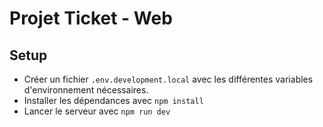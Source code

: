 # Projet Ticket - Web

## Setup

- Créer un fichier `.env.development.local` avec les différentes variables d'environnement nécessaires.
- Installer les dépendances avec `npm install`
- Lancer le serveur avec `npm run dev`
